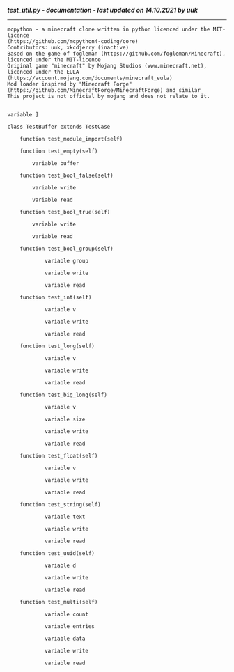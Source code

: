 ***test_util.py - documentation - last updated on 14.10.2021 by uuk***
___

    mcpython - a minecraft clone written in python licenced under the MIT-licence 
    (https://github.com/mcpython4-coding/core)
    Contributors: uuk, xkcdjerry (inactive)
    Based on the game of fogleman (https://github.com/fogleman/Minecraft), licenced under the MIT-licence
    Original game "minecraft" by Mojang Studios (www.minecraft.net), licenced under the EULA
    (https://account.mojang.com/documents/minecraft_eula)
    Mod loader inspired by "Minecraft Forge" (https://github.com/MinecraftForge/MinecraftForge) and similar
    This project is not official by mojang and does not relate to it.


    variable ]

    class TestBuffer extends TestCase

        function test_module_import(self)

        function test_empty(self)

            variable buffer

        function test_bool_false(self)

            variable write

            variable read

        function test_bool_true(self)

            variable write

            variable read

        function test_bool_group(self)

                variable group

                variable write

                variable read

        function test_int(self)

                variable v

                variable write

                variable read

        function test_long(self)

                variable v

                variable write

                variable read

        function test_big_long(self)

                variable v

                variable size

                variable write

                variable read

        function test_float(self)

                variable v

                variable write

                variable read

        function test_string(self)

                variable text

                variable write

                variable read

        function test_uuid(self)

                variable d

                variable write

                variable read

        function test_multi(self)

                variable count

                variable entries

                variable data

                variable write

                variable read